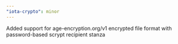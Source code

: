 ```yaml
---
"iota-crypto": minor
---
```


Added support for age-encryption.org/v1 encrypted file format with password-based scrypt recipient stanza